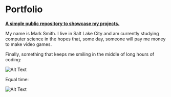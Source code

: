 # Portfolio
<p><b><u>A simple public repository to showcase my projects.</b></u></p>

<p>My name is Mark Smith.  I live in Salt Lake City and am currently studying computer science in the hopes that, 
some day, someone will pay me money to make video games.  </p>

<!-- add link to resume -->

<!-- add link to kitty quest -->

<!-- add link to Malloc Circles -->

<!-- add information about chromata -->

Finally, something that keeps me smiling in the middle of long hours of coding:
<p></p>
<img src="https://camo.githubusercontent.com/18efa8e1dcced745ef1526da5be18d5e4138268f/687474703a2f2f692e696d6775722e636f6d2f63786566464f592e6a70673b" alt="Alt Text" data-canonical-src="http://i.imgur.com/cxefFOY.jpg;" style="max-width:100%;">
<p>Equal time:</p>
<img src="https://camo.githubusercontent.com/70771690165dcdbac1fc9d5f32dd699d2780fb89/687474703a2f2f692e696d6775722e636f6d2f4e4c39694452582e6a70673b" alt="Alt Text" data-canonical-src="http://i.imgur.com/NL9iDRX.jpg;" style="max-width:100%;">
<p></p>

